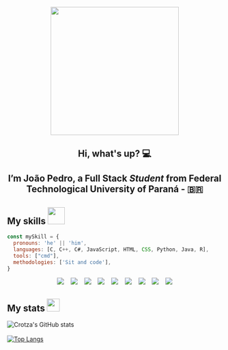 <p align="center">
  <img src="https://www.pinclipart.com/picdir/big/163-1639462_work-pc-sticker-pc-gif-transparent-clipart.png" width="300" align="center">
</p>

<h2 align="center">
  Hi, what's up? 💻
  <br><br>
  I’m João Pedro, a Full Stack <i>Student</i> from Federal Technological University of Paraná - 🇧🇷
</h2>

## My skills <img src="https://media1.giphy.com/media/3o7WIx7urV838kHFzW/giphy.gif?cid=ecf05e474573e1jo5fxw8i4t0jhi3h5spdqcakqfshgjbmn2&rid=giphy.gif&ct=s" width="40">
```js
const mySkill = {
  pronouns: 'he' || 'him',
  languages: [C, C++, C#, JavaScript, HTML, CSS, Python, Java, R],
  tools: ["cmd"],
  methodologies: ['Sit and code'],
}
```

<p align="center">
    <img src="https://img.shields.io/badge/C-00599C?style=for-the-badge&logo=c&logoColor=white"></img>
&nbsp&nbsp
    <img src="https://img.shields.io/badge/C%2B%2B-00599C?style=for-the-badge&logo=c%2B%2B&logoColor=white"></img>
&nbsp&nbsp
    <img src="https://img.shields.io/badge/C%23-239120?style=for-the-badge&logo=c-sharp&logoColor=white"></img>
&nbsp&nbsp
    <img src="https://img.shields.io/badge/JavaScript-F7DF1E?style=for-the-badge&logo=javascript&logoColor=black"></img>
&nbsp&nbsp
    <img src="https://img.shields.io/badge/HTML5-E34F26?style=for-the-badge&logo=html5&logoColor=white"></img>
&nbsp&nbsp
    <img src="https://img.shields.io/badge/CSS-239120?&style=for-the-badge&logo=css3&logoColor=white"></img>
&nbsp&nbsp
    <img src="https://img.shields.io/badge/Python-3776AB?style=for-the-badge&logo=python&logoColor=white"></img>
&nbsp&nbsp
    <img src="https://img.shields.io/badge/Java-ED8B00?style=for-the-badge&logo=java&logoColor=white"></img>
&nbsp&nbsp
    <img src="https://img.shields.io/badge/R-276DC3?style=for-the-badge&logo=r&logoColor=white"></img>
    <!-- https://github.com/iuricode/readme-template/blob/main/badges/badges.md -->
</p>

## My stats <img src="https://media1.giphy.com/media/QtOt8WyYCGQBiJJ4ZJ/giphy.gif?cid=ecf05e478akguwkdt48em6rw22ld04x2j97et8a3ltlxwqnk&rid=giphy.gif&ct=s" width="30">

![Crotza's GitHub stats](https://github-readme-stats.vercel.app/api?username=Crotza&show_icons=true&theme=aura&border_radius=30)
<br><br>
[![Top Langs](https://github-readme-stats.vercel.app/api/top-langs/?username=RiruAugusto&layout=compact&theme=aura&border_radius=30)](https://github.com/RiruAugusto/github-readme-stats)
